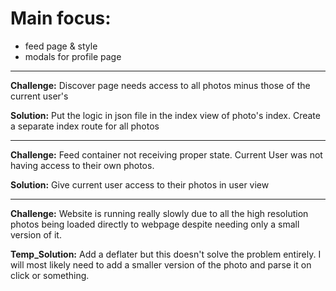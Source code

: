 # Main focus:
+ feed page & style
+ modals for profile page

---
**Challenge:** Discover page needs access to all photos minus those of the current user's

**Solution:** Put the logic in json file in the index view of photo's index. Create a separate index route for all photos

---
**Challenge:** Feed container not receiving proper state. Current User was not having access to their own photos.

**Solution:** Give current user access to their photos in user view

---
**Challenge:** Website is running really slowly due to all the high resolution photos being loaded directly to webpage despite needing only a small version of it.

**Temp_Solution:** Add a deflater but this doesn't solve the problem entirely. I will most likely need to add a smaller version of the photo and parse it on click or something.
